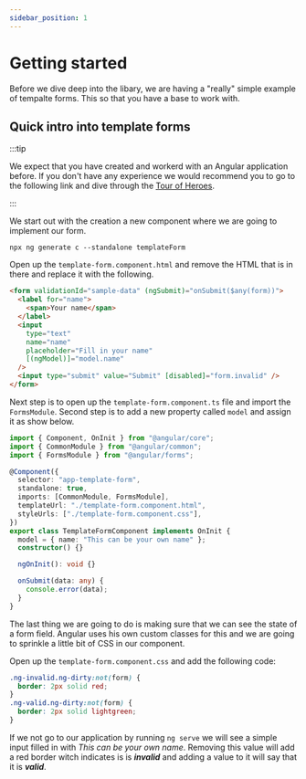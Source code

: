 ```yaml
---
sidebar_position: 1
---
```


# Getting started

Before we dive deep into the libary, we are having a "really" simple example of tempalte forms. This so that you have a base to work with.

## Quick intro into template forms

:::tip

We expect that you have created and workerd with an Angular application before. If you don't have any experience we would recommend you to go to the following link and dive through the [Tour of Heroes](https://angular.io/tutorial).

:::

We start out with the creation a new component where we are going to implement our form.

```shell
npx ng generate c --standalone templateForm
```

Open up the `template-form.component.html` and remove the HTML that is in there and replace it with the following.

```html
<form validationId="sample-data" (ngSubmit)="onSubmit($any(form))">
  <label for="name">
    <span>Your name</span>
  </label>
  <input
    type="text"
    name="name"
    placeholder="Fill in your name"
    [(ngModel)]="model.name"
  />
  <input type="submit" value="Submit" [disabled]="form.invalid" />
</form>
```

Next step is to open up the `template-form.component.ts` file and import the `FormsModule`. Second step is to add a new property called `model` and assign it as show below.

```ts
import { Component, OnInit } from "@angular/core";
import { CommonModule } from "@angular/common";
import { FormsModule } from "@angular/forms";

@Component({
  selector: "app-template-form",
  standalone: true,
  imports: [CommonModule, FormsModule],
  templateUrl: "./template-form.component.html",
  styleUrls: ["./template-form.component.css"],
})
export class TemplateFormComponent implements OnInit {
  model = { name: "This can be your own name" };
  constructor() {}

  ngOnInit(): void {}

  onSubmit(data: any) {
    console.error(data);
  }
}
```

The last thing we are going to do is making sure that we can see the state of a form field. Angular uses his own custom classes for this and we are going to sprinkle a little bit of CSS in our component.

Open up the `template-form.component.css` and add the following code:

```css
.ng-invalid.ng-dirty:not(form) {
  border: 2px solid red;
}
.ng-valid.ng-dirty:not(form) {
  border: 2px solid lightgreen;
}
```

If we not go to our application by running `ng serve` we will see a simple input filled in with _This can be your own name_. Removing this value will add a red border witch indicates is is **_invalid_** and adding a value to it will say that it is **_valid_**.
